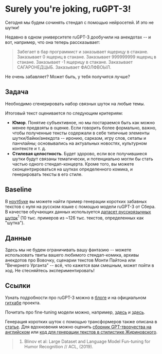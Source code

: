 # Surely you're joking, ruGPT-3!

Сегодня мы будем сочинять стендап с помощью нейросетей. И это не шутки!

Недавно в одном университете ruGPT-3 дообучили на анекдотах -- и вот, например, что она теперь рассказывает:
> Забегает в бар программист и заказывает ящерицу в стакане. Заказывает 0 ящериц в стакане. Заказывает 999999999 ящериц в стакане. Заказывает -1 ящерицу в стакане. Заказывает САГАРОНЕДЦЫБ. Заказывает ФАОЛФВОЫЛ.

Не очень забавляет? Может быть, у тебя получится лучше?

## Задача
Необходимо сгенерировать набор связных шуток на любые темы. 

Итоговый текст оценивается по следующим критериям:

* __Юмор__. Понятие субъективное, но мы постараемся быть как можно менее предвзяты в оценке. Если говорить более формально, важно, чтобы полученные тексты содержали в себе типичные элементы шутки/байки/анекдота -- иронию, сарказм, игру слов, сетапы и панчлайны; основывались на актуальных новостях, культурном контексте и т. д. 
* __Стилевая целостность__. Будет здорово, если все получившиеся шутки будут связаны тематически, и потенциально могли бы стать частью одного стендап-концерта. Кроме того, вы можете сконцентрироваться на шутках определенного комика, и генерировать тексты в его стиле. 

## Baseline

В [ноутбуке](Surely_you_re_joking_ru_GPT_3.ipynb) вы можете найти пример генерации коротких забавных текстов с нуля на русском языке с помощью модели ruGPT-3 от Сбера. В качестве обучающих данных используется [датасет русскоязычных шуток](https://github.com/computational-humor/humor-recognition/tree/master/data)<sup>1</sup> (10 тыс. примеров из ~126 тыс. текстов, определенных как "шутка").


## Данные
Здесь мы не будем ограничивать вашу фантазию -- можете использовать твиты вашего любимого стендап-комика, архивы анекдотов про Вовочку, сценарии текстов Монти Пайтона или "Вечернего Урганта" -- всё, что кажется вам смешным, может пойти в ход. Не стесняйтесь экспериментировать! 


## Ссылки
Узнать подробности про ruGPT-3 можно в [блоге](https://habr.com/ru/company/sberbank/blog/528966/) и на официальном [гитхабе](https://github.com/sberbank-ai/ru-gpts) проекта.

Почитать про fine-tuning модели можно, например, [здесь](https://towardsdatascience.com/fine-tune-a-non-english-gpt-2-model-with-huggingface-9acc2dc7635b) и [здесь](https://towardsdatascience.com/fine-tuning-gpt2-for-text-generation-using-pytorch-2ee61a4f1ba7).

Генерация коротких шуток с помощью трансформеров также описана в [статье](https://pmbaumgartner.github.io/blog/gpt2-jokes/).
Для вдохновения можно оценить [сборник GPT-творчества на английском](https://www.gwern.net/GPT-3#humor) или [код для генерации текстов в стилистике Жириновского](https://github.com/GraphGrailAi/ruGPT3-ZhirV).




> 1. Blinov et al: Large Dataset and Language Model Fun-tuning for Humor Recognition // ACL, (2019).
